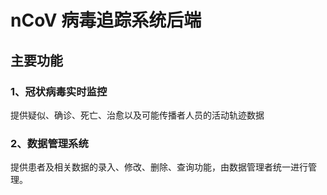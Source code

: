 # nCoV 病毒追踪系统后端



## 主要功能

### 1、冠状病毒实时监控

提供疑似、确诊、死亡、治愈以及可能传播者人员的活动轨迹数据



### 2、数据管理系统

提供患者及相关数据的录入、修改、删除、查询功能，由数据管理者统一进行管理。





